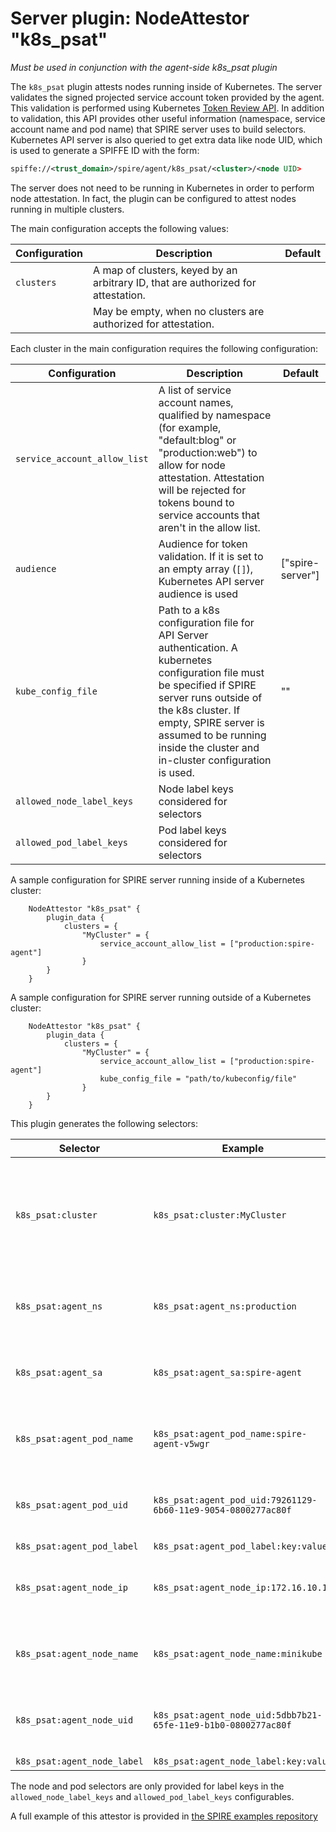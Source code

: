 # Server plugin: NodeAttestor "k8s_psat"

*Must be used in conjunction with the agent-side k8s_psat plugin*

The `k8s_psat` plugin attests nodes running inside of Kubernetes. The server
validates the signed projected service account token provided by the agent.
This validation is performed using Kubernetes [Token Review API](https://kubernetes.io/docs/reference/generated/kubernetes-api/v1.19/#tokenreview-v1-authentication-k8s-io). In addition to validation, this API provides other useful information (namespace, service account name and pod name) that SPIRE server uses to build selectors.
Kubernetes API server is also queried to get extra data like node UID, which is used to generate a SPIFFE ID with the form:

```xml
spiffe://<trust_domain>/spire/agent/k8s_psat/<cluster>/<node UID>
```

The server does not need to be running in Kubernetes in order to perform node
attestation. In fact, the plugin can be configured to attest nodes running in
multiple clusters.

The main configuration accepts the following values:

| Configuration | Description                                                                       | Default |
|---------------|-----------------------------------------------------------------------------------|---------|
| `clusters`    | A map of clusters, keyed by an arbitrary ID, that are authorized for attestation. |         |
|               | May be empty, when no clusters are authorized for attestation.                    |         |

Each cluster in the main configuration requires the following configuration:

| Configuration                | Description                                                                                                                                                                                                                                                                 | Default          |
|------------------------------|-----------------------------------------------------------------------------------------------------------------------------------------------------------------------------------------------------------------------------------------------------------------------------|------------------|
| `service_account_allow_list` | A list of service account names, qualified by namespace (for example, "default:blog" or "production:web") to allow for node attestation. Attestation will be rejected for tokens bound to service accounts that aren't in the allow list.                                   |                  |
| `audience`                   | Audience for token validation. If it is set to an empty array (`[]`), Kubernetes API server audience is used                                                                                                                                                                | ["spire-server"] |
| `kube_config_file`           | Path to a k8s configuration file for API Server authentication. A kubernetes configuration file must be specified if SPIRE server runs outside of the k8s cluster. If empty, SPIRE server is assumed to be running inside the cluster and in-cluster configuration is used. | ""               |
| `allowed_node_label_keys`    | Node label keys considered for selectors                                                                                                                                                                                                                                    |                  |
| `allowed_pod_label_keys`     | Pod label keys considered for selectors                                                                                                                                                                                                                                     |                  |

A sample configuration for SPIRE server running inside of a Kubernetes cluster:

```hcl
    NodeAttestor "k8s_psat" {
        plugin_data {
            clusters = {
                "MyCluster" = {
                    service_account_allow_list = ["production:spire-agent"]
                }
        }
    }
```

A sample configuration for SPIRE server running outside of a Kubernetes cluster:

```hcl
    NodeAttestor "k8s_psat" {
        plugin_data {
            clusters = {
                "MyCluster" = {
                    service_account_allow_list = ["production:spire-agent"]
                    kube_config_file = "path/to/kubeconfig/file"
                }
        }
    }
```

This plugin generates the following selectors:

| Selector                    | Example                                                        | Description                                                                     |
|-----------------------------|----------------------------------------------------------------|---------------------------------------------------------------------------------|
| `k8s_psat:cluster`          | `k8s_psat:cluster:MyCluster`                                   | Name of the cluster (from the plugin config) used to verify the token signature |
| `k8s_psat:agent_ns`         | `k8s_psat:agent_ns:production`                                 | Namespace that the agent is running under                                       |
| `k8s_psat:agent_sa`         | `k8s_psat:agent_sa:spire-agent`                                | Service Account the agent is running under                                      |
| `k8s_psat:agent_pod_name`   | `k8s_psat:agent_pod_name:spire-agent-v5wgr`                    | Name of the pod in which the agent is running                                   |
| `k8s_psat:agent_pod_uid`    | `k8s_psat:agent_pod_uid:79261129-6b60-11e9-9054-0800277ac80f`  | UID of the pod in which the agent is running                                    |
| `k8s_psat:agent_pod_label`  | `k8s_psat:agent_pod_label:key:value`                           | Pod Label                                                                       |
| `k8s_psat:agent_node_ip`    | `k8s_psat:agent_node_ip:172.16.10.1`                           | IP address of the node in which the agent is running                            |
| `k8s_psat:agent_node_name`  | `k8s_psat:agent_node_name:minikube`                            | Name of the node in which the agent is running                                  |
| `k8s_psat:agent_node_uid`   | `k8s_psat:agent_node_uid:5dbb7b21-65fe-11e9-b1b0-0800277ac80f` | UID of the node in which the agent is running                                   |
| `k8s_psat:agent_node_label` | `k8s_psat:agent_node_label:key:value`                          | Node Label                                                                      |

The node and pod selectors are only provided for label keys in the `allowed_node_label_keys` and `allowed_pod_label_keys` configurables.

A full example of this attestor is provided in [the SPIRE examples repository](https://github.com/spiffe/spire-examples/tree/main/examples/k8s/simple_psat)
